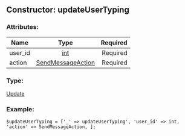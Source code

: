 ## Constructor: updateUserTyping  

### Attributes:

| Name     |    Type       | Required |
|----------|:-------------:|---------:|
|user\_id|[int](../types/int.md) | Required|
|action|[SendMessageAction](../types/SendMessageAction.md) | Required|
### Type: 

[Update](../types/Update.md)
### Example:

```
$updateUserTyping = ['_' => updateUserTyping', 'user_id' => int, 'action' => SendMessageAction, ];
```